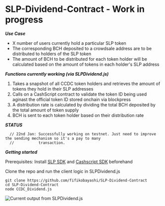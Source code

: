 # SLP-Dividend-Contract - Work in progress

***Use Case***
- X number of users currently hold a particular SLP token
- The corresponding BCH deposited to a crowdsale address are to be distributed to holders of the SLP token
- The amount of BCH to be distributed for each token holder will be calculated based on the amount of tokens in each holder's SLP address

***Functions currently working (via SLPDividend.js)***
1. Takes a snapshot of all CCDC token holders and retrieves the amount of tokens they hold in their SLP addresses
2. Calls on a CashScript contract to validate the token ID being used aginast the official token ID stored onchain via blockpress
3. A distribution rate is calculated by dividing the total BCH deposited by the total amount of token supply
4. BCH is sent to each token holder based on their distribution rate

***STATUS***
~~~
  // 22nd Jan: Successfully working on testnet. Just need to improve the sending mechanism so it's a pay to many
  //           transaction.

  ~~~

***Getting started***

Prerequisites: Install [SLP SDK](https://github.com/Bitcoin-com/slp-sdk) and [Cashscript SDK](https://developer.bitcoin.com/cashscript/docs/getting-started) beforehand

Clone the repo and run the client logic in SLPDividend.js
~~~
git clone https://github.com/fifikobayashi/SLP-Dividend-Contract
cd SLP-Dividend-Contract
node CCDC_Dividend.js
~~~

 
![Current output from SLPDividend.js](https://raw.githubusercontent.com/fifikobayashi/SLP-Dividend-Contract/master/Screenshots/SLP%20dividend%20-%20send%20output.png)

